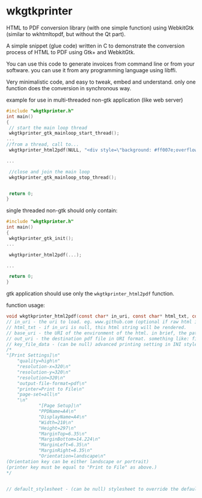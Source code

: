 # wkgtkprinter
HTML to PDF conversion library (with one simple function) using WebkitGtk (similar to wkhtmltopdf, but without the Qt part).

A simple snippet (glue code) written in C to demonstrate the conversion process of HTML to PDF using Gtk+ and WebkitGtk.

You can use this code to generate invoices from command line or from your software. you can use it from any programming language using libffi.

Very minimalistic code, and easy to tweak, embed and understand. only one function does the conversion in synchronous way.

example for use in multi-threaded non-gtk application (like web server)
```c
#include "wkgtkprinter.h"
int main()
{
 // start the main loop thread
 wkgtkprinter_gtk_mainloop_start_thread();
...
//from a thread, call to...
 wkgtkprinter_html2pdf(NULL, "<div style=\"background: #ff007e;overflow: hidden;\">HELLO WORLD!<br/>by wkgtkprinter</div>", NULL, "file://hello.pdf", print_settings, NULL);

...

 //close and join the main loop
 wkgtkprinter_gtk_mainloop_stop_thread();


 return 0;
}
```
single threaded non-gtk should only contain:
```c
#include "wkgtkprinter.h"
int main()
{
 wkgtkprinter_gtk_init();
...

 wkgtkprinter_html2pdf(...);

...

 return 0;
}
```

gtk application should use only the ```wkgtkprinter_html2pdf``` function.

function usage:

```c
void wkgtkprinter_html2pdf(const char* in_uri, const char* html_txt, const char* base_uri, const char* out_uri, const char* key_file_data, const char* default_stylesheet)
// in_uri - the uri to load. eg. www.github.com (optional if raw html is supplied.)
// html_txt - if in_uri is null, this html string will be rendered.
// base_uri - the URI of the environment of the html. in brief, the path that all the assets (images,css files etc.) are relative to.
// out_uri - the destination pdf file in URI format. something like: file:///home/user/pdf_out/x.pdf
// key_file_data - (can be null) advanced printing setting in INI style. for example:
/*
"[Print Settings]\n"
    "quality=high\n"
    "resolution-x=320\n"
    "resolution-y=320\n"
    "resolution=320\n"
    "output-file-format=pdf\n"
    "printer=Print to File\n"
    "page-set=all\n"
    "\n"
            "[Page Setup]\n"
            "PPDName=A4\n"
            "DisplayName=A4\n"
            "Width=210\n"
            "Height=297\n"
            "MarginTop=6.35\n"
            "MarginBottom=14.224\n"
            "MarginLeft=6.35\n"
            "MarginRight=6.35\n"
            "Orientation=landscape\n"
(Orientation key can be either landscape or portrait)
(printer key must be equal to "Print to File" as above.)
*/


// default_stylesheet - (can be null) stylesheet to override the default css of the webview.
```


